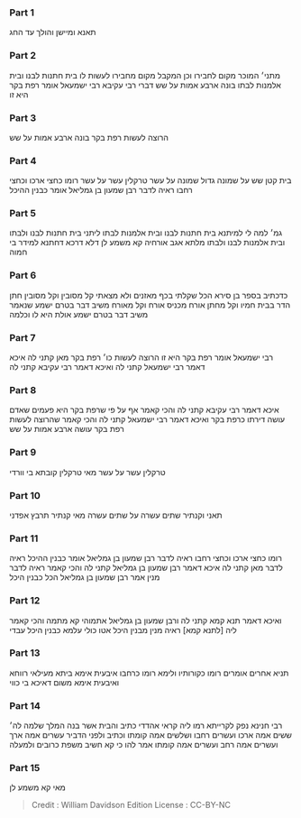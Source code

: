 
### Part 1
תאנא ומיישן והולך עד החג

### Part 2
מתני׳ המוכר מקום לחבירו וכן המקבל מקום מחבירו לעשות לו בית חתנות לבנו ובית אלמנות לבתו בונה ארבע אמות על שש דברי רבי עקיבא רבי ישמעאל אומר רפת בקר היא זו

### Part 3
הרוצה לעשות רפת בקר בונה ארבע אמות על שש

### Part 4
בית קטן שש על שמונה גדול שמונה על עשר טרקלין עשר על עשר רומו כחצי ארכו וכחצי רחבו ראיה לדבר רבן שמעון בן גמליאל אומר כבנין ההיכל

### Part 5
גמ׳ למה לי למיתנא בית חתנות לבנו ובית אלמנות לבתו ליתני בית חתנות לבנו ולבתו ובית אלמנות לבנו ולבתו מלתא אגב אורחיה קא משמע לן דלא דרכא דחתנא למידר בי חמוה

### Part 6
כדכתיב בספר בן סירא הכל שקלתי בכף מאזנים ולא מצאתי קל מסובין וקל מסובין חתן הדר בבית חמיו וקל מחתן אורח מכניס אורח וקל מאורח משיב דבר בטרם ישמע שנאמר משיב דבר בטרם ישמע אולת היא לו וכלמה

### Part 7
רבי ישמעאל אומר רפת בקר היא זו הרוצה לעשות כו׳ רפת בקר מאן קתני לה איכא דאמר רבי ישמעאל קתני לה ואיכא דאמר רבי עקיבא קתני לה

### Part 8
איכא דאמר רבי עקיבא קתני לה והכי קאמר אף על פי שרפת בקר היא פעמים שאדם עושה דירתו כרפת בקר ואיכא דאמר רבי ישמעאל קתני לה והכי קאמר שהרוצה לעשות רפת בקר עושה ארבע אמות על שש

### Part 9
טרקלין עשר על עשר מאי טרקלין קובתא בי וורדי

### Part 10
תאני וקנתיר שתים עשרה על שתים עשרה מאי קנתיר תרבץ אפדני

### Part 11
רומו כחצי ארכו וכחצי רחבו ראיה לדבר רבן שמעון בן גמליאל אומר כבנין ההיכל ראיה לדבר מאן קתני לה איכא דאמר רבן שמעון בן גמליאל קתני לה והכי קאמר ראיה לדבר מנין אמר רבן שמעון בן גמליאל הכל כבנין היכל

### Part 12
ואיכא דאמר תנא קמא קתני לה ורבן שמעון בן גמליאל אתמוהי קא מתמה והכי קאמר ליה [לתנא קמא] ראיה מנין מבנין היכל אטו כולי עלמא כבנין היכל עבדי

### Part 13
תניא אחרים אומרים רומו כקורותיו ולימא רומו כרחבו איבעית אימא ביתא מעילאי רווחא ואיבעית אימא משום דאיכא בי כווי

### Part 14
רבי חנינא נפק לקרייתא רמו ליה קראי אהדדי כתיב והבית אשר בנה המלך שלמה לה׳ ששים אמה ארכו ועשרים רחבו ושלשים אמה קומתו וכתיב ולפני הדביר עשרים אמה ארך ועשרים אמה רחב ועשרים אמה קומתו אמר להו כי קא חשיב משפת כרובים ולמעלה

### Part 15
מאי קא משמע לן

>Credit : William Davidson Edition
>License : CC-BY-NC